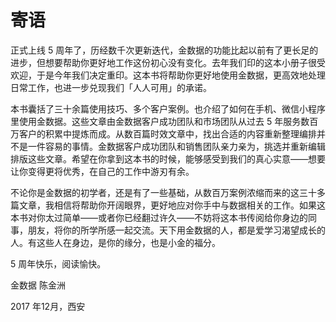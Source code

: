 # 寄语

正式上线 5 周年了，历经数千次更新迭代，金数据的功能比起以前有了更长足的进步，但想要帮助你更好地工作这份初心没有变化。去年我们印的这本小册子很受欢迎，于是今年我们决定重印。这本书将帮助你更好地使用金数据，更高效地处理日常工作，也进一步兑现我们「人人可用」的承诺。

本书囊括了三十余篇使用技巧、多个客户案例。也介绍了如何在手机、微信小程序里使用金数据。这些文章由金数据客户成功团队和市场团队从过去 5 年服务数百万客户的积累中提炼而成。从数百篇时效文章中，找出合适的内容重新整理编排并不是一件容易的事情。金数据客户成功团队和销售团队亲力亲为，挑选并重新编辑排版这些文章。希望在你拿到这本书的时候，能够感受到我们的真心实意——想要让你变得更将优秀，在自己的工作中游刃有余。

不论你是金数据的初学者，还是有了一些基础，从数百万案例浓缩而来的这三十多篇文章，我相信将帮助你开阔眼界，更好地应对你手中与数据相关的工作。如果这本书对你太过简单——或者你已经翻过许久——不妨将这本书传阅给你身边的同事，朋友，将你的所学所感一起交流。天下用金数据的人，都是爱学习渴望成长的人。有这些人在身边，是你的缘分，也是小金的福分。

5 周年快乐，阅读愉快。

金数据 陈金洲

2017 年12月，西安

